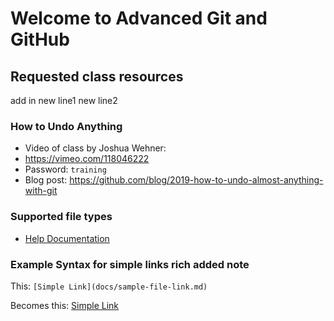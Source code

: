 # Welcome to Advanced Git and GitHub

## Requested class resources

add in new line1
new line2

### How to Undo Anything
- Video of class by Joshua Wehner: 
 - https://vimeo.com/118046222 
 - Password: `training`
- Blog post: https://github.com/blog/2019-how-to-undo-almost-anything-with-git

### Supported file types

- [Help Documentation](https://help.github.com/categories/working-with-non-code-files/)

### Example Syntax for simple links  rich added note

This: `[Simple Link](docs/sample-file-link.md)`

Becomes this: [Simple Link](docs/sample-file-link.md)
